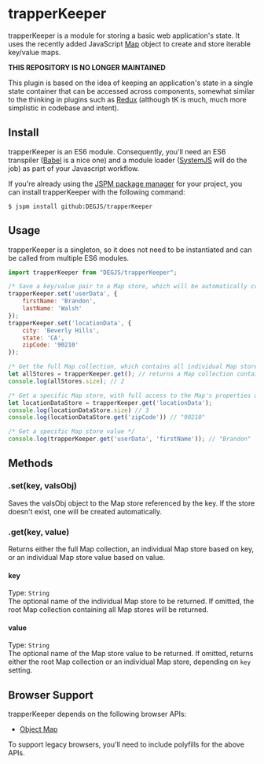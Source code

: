 # trapperKeeper
trapperKeeper is a module for storing a basic web application's state. It uses the recently added JavaScript [Map](https://developer.mozilla.org/en-US/docs/Web/JavaScript/Reference/Global_Objects/Map) object to create and store iterable key/value maps.

**THIS REPOSITORY IS NO LONGER MAINTAINED**

This plugin is based on the idea of keeping an application's state in a single state container that can be accessed across components, somewhat similar to the thinking in plugins such as [Redux](http://redux.js.org/) (although tK is much, much more simplistic in codebase and intent).

## Install
trapperKeeper is an ES6 module. Consequently, you'll need an ES6 transpiler ([Babel](https://babeljs.io) is a nice one) and a module loader ([SystemJS](https://github.com/systemjs/systemjs) will do the job) as part of your Javascript workflow.

If you're already using the [JSPM package manager](http://jspm.io) for your project, you can install trapperKeeper with the following command:

```
$ jspm install github:DEGJS/trapperKeeper
```
## Usage
trapperKeeper is a singleton, so it does not need to be instantiated and can be called from multiple ES6 modules.

```js
import trapperKeeper from "DEGJS/trapperKeeper";

/* Save a key/value pair to a Map store, which will be automatically created if one does not exist. */
trapperKeeper.set('userData', {
    firstName: 'Brandon',
    lastName: 'Walsh'
});
trapperKeeper.set('locationData', {
    city: 'Beverly Hills',
    state: 'CA',
    zipCode: '90210'
});

/* Get the full Map collection, which contains all individual Map stores */
let allStores = trapperKeeper.get(); // returns a Map collection containing both the userData and locationData Map stores
console.log(allStores.size); // 2

/* Get a specific Map store, with full access to the Map's properties and methods */
let locationDataStore = trapperKeeper.get('locationData');
console.log(locationDataStore.size) // 3
console.log(locationDataStore.get('zipCode')) // "90210"

/* Get a specific Map store value */
console.log(trapperKeeper.get('userData', 'firstName')); // "Brandon"

```


## Methods

### .set(key, valsObj)  
Saves the valsObj object to the Map store referenced by the key. If the store doesn't exist, one will be created automatically.

### .get(key, value)
Returns either the full Map collection, an individual Map store based on key, or an individual Map store value based on value.

#### key
Type: `String`    
The optional name of the individual Map store to be returned. If omitted, the root Map collection containing all Map stores will be returned.

#### value
Type: `String`   
The optional name of the Map store value to be returned. If omitted, returns either the root Map collection or an individual Map store, depending on `key` setting.


## Browser Support
trapperKeeper depends on the following browser APIs:
+ [Object Map](https://developer.mozilla.org/en-US/docs/Web/JavaScript/Reference/Global_Objects/Map)

To support legacy browsers, you'll need to include polyfills for the above APIs. 
